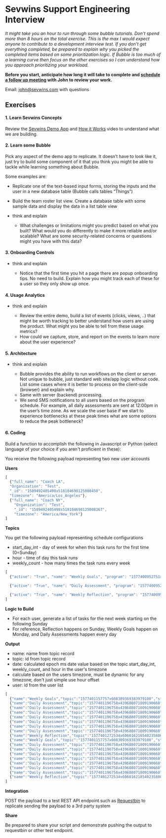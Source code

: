 # Sevwins Support Engineering Interview

_It might take you an hour to run through some bubble tutorials. Don’t spend more than 8 hours on the total exercise. This is the max I would expect anyone to contribute to a development interview test.
If you don’t get everything completed, be prepared to explain why you picked the completed items based on some prioritization logic.
If Bubble is too much of a learning curve then focus on the other exercises so I can understand how you approach prioritizing your workload._

**Before you start, anticipate how long it will take to complete and [schedule a follow up meeting](https://calendly.com/jr-sevwins/interview) with John to review your work.**

Email: [john@sevwins.com](mailto:john@sevwins.com) with questions


## Exercises
#### 1. Learn Sevwins Concepts
Review the [Sevwins Demo App](https://demo.sevwins.com/) and [How it Works](https://www.sevwins.com/how-it-works) video to understand what we are building.

#### 2. Learn some Bubble

Pick any aspect of the demo app to replicate. It doesn’t have to look like it, just try to build some component of it that you think you might be able to tackle while learning something about Bubble.

  Some examples are:

  - Replicate one of the text-based input forms, storing the inputs and the user in a new database table (Bubble calls tables “Things”)
  - Build the team roster list view. Create a database table with some sample data and display the data in a list table view

- think and explain

  - What challenges or limitations might you predict based on what you built?
What would you do differently to make it more reliable and/or scalable?
What are some security-related concerns or questions might you have with this data?


#### 3. Onboarding Controls

- think and explain

  - Notice that the first time you hit a page there are popup onboarding tips. No need to build. Explain how you might track each of these for a user so they only show up once.

#### 4. Usage Analytics

- think and explain

  - Review the entire demo, build a list of events (clicks, views, ..) that might be worth tracking to better understand how users are using the product. What might you be able to tell from these usage metrics?
  - How could we capture, store, and report on the events to learn more about the user experience?

#### 5. Architecture

- think and explain

  - Bubble provides the ability to run workflows on the client or server. Not unique to bubble, just standard web site/app logic without code. List some cases where it is better to process on the client-side (browser) and explain why.
  - Same with server (backend) processing.
  - We send SMS notifications to all users based on the program schedule. For example, all daily assessments are sent at 12:00pm in the user’s time zone. As we scale the user base if we start to experience bottlenecks at these peak times what are some options to reduce the peak bottleneck?

#### 6. Coding
Build a function to accomplish the following in Javascript or Python (select language of your choice if you aren't proficient in these):

You receive the following payload representing two new user accounts

**Users**

```javascript
[
  {"full_name": "Coach LA",
  "Organization": "Test",
  "_id": "1589492405498x518184698125008450",
  "timezone": "America/Los_Angeles"},
  {"full_name": "Coach NY",
    "Organization": "Test",
    "_id": "1589492405498x518184698125008367",
    "timezone": "America/New_York"}
]
```

**Topics**

You get the following payload representing schedule configurations

- start_day_int - day of week for when this task runs for the first time (0=Sunday)
- hour - time of day this task runs
- weekly_count - how many times the task runs every week

```javascript
[
  {"active": "True", "name": "Weekly Goals", "program": "1577400952751x443095658217689900", "start_day": "Monday", "Created Date": "2019-12-26T22:59:17.757Z", "Created By": "1574873635764x839567162674233300", "Modified Date": "2020-07-20T17:47:51.810Z", "form": "form_goals", "start_day_int": 0, "weekly_count": 1, "hour": 8, "category": "Goals", "_id": "1577401157757x608309369383979100", "_type": "custom.sw_prgm_topic"},

  {"active": "True", "name": "Daily Assessment", "program": "1577400952751x443095658217689900", "start_day": "Monday", "Created Date": "2019-12-26T22:59:56.758Z", "Created By": "1574873635764x839567162674233300", "Modified Date": "2020-07-20T17:47:47.798Z", "form": "form_assess", "start_day_int": 0, "weekly_count": 7, "hour": 12, "category": "Assess", "_id": "1577401196758x439688071809190660", "_type": "custom.sw_prgm_topic"},

  {"active": "True", "name": "Weekly Reflection", "program": "1577400952751x443095658217689900", "start_day": "Sunday", "Created Date": "2019-12-26T23:01:12.534Z", "Created By": "1574873635764x839567162674233300", "Modified Date": "2020-07-20T17:47:43.033Z", "form": "form_reflect", "start_day_int": 6, "weekly_count": 1, "hour": 20, "category": "Reflect", "_id": "1577401272534x606016218540235800", "_type": "custom.sw_prgm_topic"}
]
```


**Logic to Build**

- For each user, generate a list of tasks for the next week starting on the following Sunday
- For reference, Reflection happens on Sunday, Weekly Goals happen on Monday, and Daily Assessments happen every day

**Output**

  - name: name from topic record
  - topic: id from topic record
  - date: calculated epoch ms date value based on the topic start_day_int, weekly_count, and hour in the user's timezone
  - calculate based on the users timezone, must be dynamic for any timezone, don't just simple use hour offset
  - user: id from the user list

```javascript
[
  {"name":"Weekly Goals","topic":"1577401157757x608309369383979100","status":"Waiting","date":1601294400000,"user":"1589492405498x518184698125008450"},
  {"name":"Daily Assessment","topic":"1577401196758x439688071809190660","status":"Waiting","date":1601308800000,"user":"1589492405498x518184698125008450"},
  {"name":"Daily Assessment","topic":"1577401196758x439688071809190660","status":"Waiting","date":1601395200000,"user":"1589492405498x518184698125008450"},
  {"name":"Daily Assessment","topic":"1577401196758x439688071809190660","status":"Waiting","date":1601481600000,"user":"1589492405498x518184698125008450"},
  {"name":"Daily Assessment","topic":"1577401196758x439688071809190660","status":"Waiting","date":1601568000000,"user":"1589492405498x518184698125008450"},
  {"name":"Daily Assessment","topic":"1577401196758x439688071809190660","status":"Waiting","date":1601654400000,"user":"1589492405498x518184698125008450"},
  {"name":"Daily Assessment","topic":"1577401196758x439688071809190660","status":"Waiting","date":1601740800000,"user":"1589492405498x518184698125008450"},
  {"name":"Daily Assessment","topic":"1577401196758x439688071809190660","status":"Waiting","date":1601827200000,"user":"1589492405498x518184698125008450"},
  {"name":"Weekly Reflection","topic":"1577401272534x606016218540235800","status":"Waiting","date":1601856000000,"user":"1589492405498x518184698125008450"},
  {"name":"Weekly Goals","topic":"1577401157757x608309369383979100","status":"Waiting","date":1601294400000,"user":"1589492405498x518184698125008367"},
  {"name":"Daily Assessment","topic":"1577401196758x439688071809190660","status":"Waiting","date":1601308800000,"user":"1589492405498x518184698125008367"},
  {"name":"Daily Assessment","topic":"1577401196758x439688071809190660","status":"Waiting","date":1601395200000,"user":"1589492405498x518184698125008367"},
  {"name":"Daily Assessment","topic":"1577401196758x439688071809190660","status":"Waiting","date":1601481600000,"user":"1589492405498x518184698125008367"},
  {"name":"Daily Assessment","topic":"1577401196758x439688071809190660","status":"Waiting","date":1601568000000,"user":"1589492405498x518184698125008367"},
  {"name":"Daily Assessment","topic":"1577401196758x439688071809190660","status":"Waiting","date":1601654400000,"user":"1589492405498x518184698125008367"},
  {"name":"Daily Assessment","topic":"1577401196758x439688071809190660","status":"Waiting","date":1601740800000,"user":"1589492405498x518184698125008367"},
  {"name":"Daily Assessment","topic":"1577401196758x439688071809190660","status":"Waiting","date":1601827200000,"user":"1589492405498x518184698125008367"},
  {"name":"Weekly Reflection","topic":"1577401272534x606016218540235800","status":"Waiting","date":1601856000000,"user":"1589492405498x518184698125008367"}
]
```

**Integration**

POST the payload to a test REST API endpoint such as [Requestbin](https://requestbin.com) to replicate sending the payload to a 3rd party system

**Share**

Be prepared to share your script and demonstrate pushing the output to requestbin or other test endpoint.

